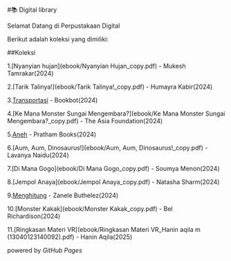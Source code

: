 #📚 Digital library

Selamat Datang di Perpustakaan Digital

Berikut adalah koleksi yang dimiliki:

##Koleksi

1.[Nyanyian hujan](ebook/Nyanyian Hujan_copy.pdf) - Mukesh Tamrakar(2024)

2.[Tarik Talinya!](ebook/Tarik Talinya!_copy.pdf) - Humayra Kabir(2024)

3.[Transportasi](ebook/Transportasi_copy.pdf) - Bookbot(2024)

4.[Ke Mana Monster Sungai Mengembara?](ebook/Ke Mana Monster Sungai Mengembara?_copy.pdf) - The Asia Foundation(2024)

5.[Aneh](ebook/Aneh_copy.pdf) - Pratham Books(2024)

6.[Aum, Aum, Dinosaurus!](ebook/Aum, Aum, Dinosaurus!_copy.pdf) - Lavanya Naidu(2024)

7.[Di Mana Gogo](ebook/Di Mana Gogo_copy.pdf) - Soumya Menon(2024)

8.[Jempol Anaya](ebook/Jempol Anaya_copy.pdf) - Natasha Sharm(2024)

9.[Menghitung](ebook/Menghitung_copy.pdf) - Zanele Buthelez(2024)

10.[Monster Kakak](ebook/Monster Kakak_copy.pdf) - Bel Richardison(2024)

11.[Ringkasan Materi VR](ebook/Ringkasan Materi VR_Hanin aqila m (13040123140092).pdf) - Hanin Aqila(2025)

powered by _GitHub Pages_
